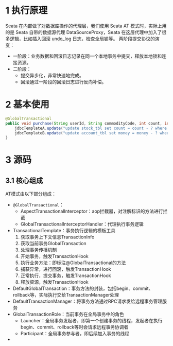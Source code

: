 # 1 执行原理
Seata 在内部做了对数据库操作的代理层，我们使用 Seata AT 模式时，实际上用的是 Seata 自带的数据源代理 DataSourceProxy，Seata 在这层代理中加入了很多逻辑，比如插入回滚 undo_log 日志，检查全局锁等。
两阶段提交协议的演变：
- 一阶段：业务数据和回滚日志记录在同一个本地事务中提交，释放本地锁和连接资源。
- 二阶段：
    - 提交异步化，非常快速地完成。
    - 回滚通过一阶段的回滚日志进行反向补偿。
# 2 基本使用
```java
@GlobalTransactional
public void purchase(String userId, String commodityCode, int count, int money) {
    jdbcTemplateA.update("update stock_tbl set count = count - ? where commodity_code = ?", new Object[] {count, commodityCode});
    jdbcTemplateB.update("update account_tbl set money = money - ? where user_id = ?", new Object[] {money, userId});
}
```
# 3 源码
## 3.1 核心组成
AT模式由以下部分组成：
- `@GlobalTransactional`：
	- AspectTransactionalInterceptor：aop拦截器，对注解标识的方法进行拦截
	- GlobalTransactionalInterceptorHandler：代理执行事务逻辑
- TransactionalTemplate：事务执行逻辑的模板工具
	1.  获取事务上下文信息TransactionInfo
	2. 获取当前事务GlobalTransaction
	3. 处理事务传播机制
	4. 开始事务，触发TransactionHook
	5. 执行业务方法：即标注@GlobalTransactional的方法
	6. 捕获异常，进行回滚，触发TransactionHook
	7. 正常执行，提交事务，触发TransactionHook
	8. 释放资源，触发TransactionHook
- DefaultGlobalTransaction：事务方法的封装，包括begin、commit、rollback等，实际执行交给TransactionManager处理
- DefaultTransactionManager：将事务方法通过RPC请求发给远程事务管理服务
- GlobalTransactionRole：当前事务在全局事务中的角色
	- Launcher：全局事务发起者，即第一个创建事务的线程，发起者在执行begin、commit、rollback等时会请求远程事务协调者
	- Participant：全局事务参与者，即后续加入事务的线程
- 